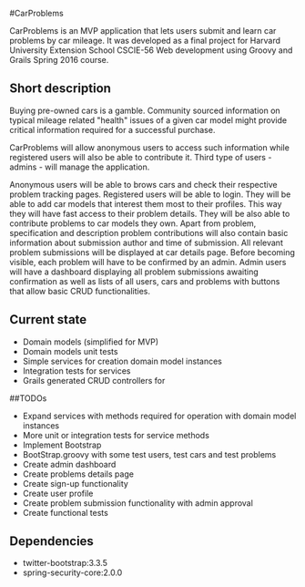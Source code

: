 #CarProblems

CarProblems is an MVP application that lets users submit and learn car problems by car mileage.
It was developed as a final project for Harvard University Extension School CSCIE-56 Web development using Groovy and Grails Spring 2016 course.

## Short description
Buying pre-owned cars is a gamble. Community sourced information on typical mileage related "health" issues of a given car model might provide critical information required for a successful purchase.

CarProblems will allow anonymous users to access such information while registered users will also be able to contribute it. Third type of users - admins - will manage the application.

Anonymous users will be able to brows cars and check their respective problem tracking pages.
Registered users will be able to login. They will be able to add car models that interest them most to their profiles. This way they will have fast access to their problem details. They will be also able to contribute problems to car models they own. Apart from problem, specification and description problem contributions will also contain basic information about submission author and time of submission. All relevant problem submissions will be displayed at car details page. Before becoming visible, each problem will have to be confirmed by an admin.
Admin users will have a dashboard displaying all problem submissions awaiting confirmation as well as lists of all users, cars and problems with buttons that allow basic CRUD functionalities.



## Current state
+ Domain models (simplified for MVP)
+ Domain models unit tests
+ Simple services for creation domain model instances
+ Integration tests for services
+ Grails generated CRUD controllers for  

##TODOs
+ Expand services with methods required for operation with domain model instances
+ More unit or integration tests for service methods
+ Implement Bootstrap
+ BootStrap.groovy with some test users, test cars and test problems
+ Create admin dashboard
+ Create problems details page
+ Create sign-up functionality
+ Create user profile
+ Create problem submission functionality with admin approval
+ Create functional tests

## Dependencies

+ twitter-bootstrap:3.3.5
+ spring-security-core:2.0.0




